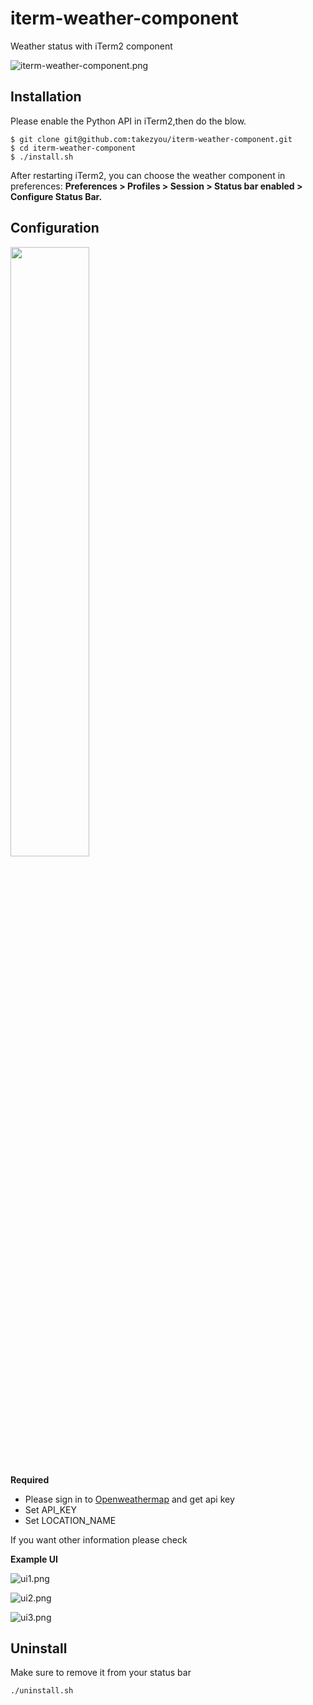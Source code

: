 # iterm-weather-component
Weather status with iTerm2 component

![iterm-weather-component.png](https://github.com/takezyou/iterm-weather-component/blob/master/screenshots/iterm-weather-component.png)

## Installation
Please enable the Python API in iTerm2,then do the blow.

```
$ git clone git@github.com:takezyou/iterm-weather-component.git
$ cd iterm-weather-component
$ ./install.sh
```

After restarting iTerm2, you can choose the weather component in preferences: **Preferences > Profiles > Session > Status bar enabled > Configure Status Bar.**

## Configuration

<img src="https://github.com/takezyou/iterm-weather-component/blob/master/screenshots/configuration.png" width=50%>

**Required**
- Please sign in to [Openweathermap](https://openweathermap.org/) and get api key
- Set API_KEY
- Set LOCATION_NAME


If you want other information please check

**Example UI**

![ui1.png](https://github.com/takezyou/iterm-weather-component/blob/master/screenshots/ui1.png)

![ui2.png](https://github.com/takezyou/iterm-weather-component/blob/master/screenshots/ui2.png)

![ui3.png](https://github.com/takezyou/iterm-weather-component/blob/master/screenshots/ui3.png)

## Uninstall

Make sure to remove it from your status bar
```
./uninstall.sh
```
